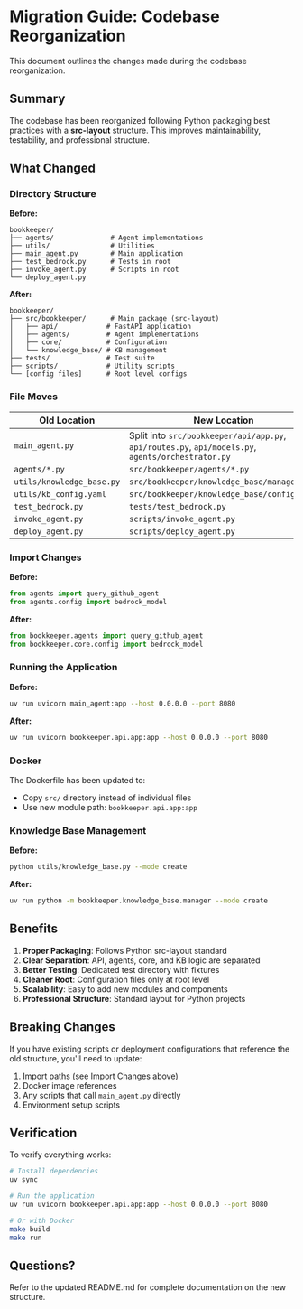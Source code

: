# Migration Guide: Codebase Reorganization

This document outlines the changes made during the codebase reorganization.

## Summary

The codebase has been reorganized following Python packaging best practices with a **src-layout** structure. This improves maintainability, testability, and professional structure.

## What Changed

### Directory Structure

**Before:**
```
bookkeeper/
├── agents/              # Agent implementations
├── utils/               # Utilities
├── main_agent.py        # Main application
├── test_bedrock.py      # Tests in root
├── invoke_agent.py      # Scripts in root
└── deploy_agent.py
```

**After:**
```
bookkeeper/
├── src/bookkeeper/      # Main package (src-layout)
│   ├── api/            # FastAPI application
│   ├── agents/         # Agent implementations
│   ├── core/           # Configuration
│   └── knowledge_base/ # KB management
├── tests/              # Test suite
├── scripts/            # Utility scripts
└── [config files]      # Root level configs
```

### File Moves

| Old Location | New Location |
|-------------|-------------|
| `main_agent.py` | Split into `src/bookkeeper/api/app.py`, `api/routes.py`, `api/models.py`, `agents/orchestrator.py` |
| `agents/*.py` | `src/bookkeeper/agents/*.py` |
| `utils/knowledge_base.py` | `src/bookkeeper/knowledge_base/manager.py` |
| `utils/kb_config.yaml` | `src/bookkeeper/knowledge_base/config.yaml` |
| `test_bedrock.py` | `tests/test_bedrock.py` |
| `invoke_agent.py` | `scripts/invoke_agent.py` |
| `deploy_agent.py` | `scripts/deploy_agent.py` |

### Import Changes

**Before:**
```python
from agents import query_github_agent
from agents.config import bedrock_model
```

**After:**
```python
from bookkeeper.agents import query_github_agent
from bookkeeper.core.config import bedrock_model
```

### Running the Application

**Before:**
```bash
uv run uvicorn main_agent:app --host 0.0.0.0 --port 8080
```

**After:**
```bash
uv run uvicorn bookkeeper.api.app:app --host 0.0.0.0 --port 8080
```

### Docker

The Dockerfile has been updated to:
- Copy `src/` directory instead of individual files
- Use new module path: `bookkeeper.api.app:app`

### Knowledge Base Management

**Before:**
```bash
python utils/knowledge_base.py --mode create
```

**After:**
```bash
uv run python -m bookkeeper.knowledge_base.manager --mode create
```

## Benefits

1. **Proper Packaging**: Follows Python src-layout standard
2. **Clear Separation**: API, agents, core, and KB logic are separated
3. **Better Testing**: Dedicated test directory with fixtures
4. **Cleaner Root**: Configuration files only at root level
5. **Scalability**: Easy to add new modules and components
6. **Professional Structure**: Standard layout for Python projects

## Breaking Changes

If you have existing scripts or deployment configurations that reference the old structure, you'll need to update:

1. Import paths (see Import Changes above)
2. Docker image references
3. Any scripts that call `main_agent.py` directly
4. Environment setup scripts

## Verification

To verify everything works:

```bash
# Install dependencies
uv sync

# Run the application
uv run uvicorn bookkeeper.api.app:app --host 0.0.0.0 --port 8080

# Or with Docker
make build
make run
```

## Questions?

Refer to the updated README.md for complete documentation on the new structure.

